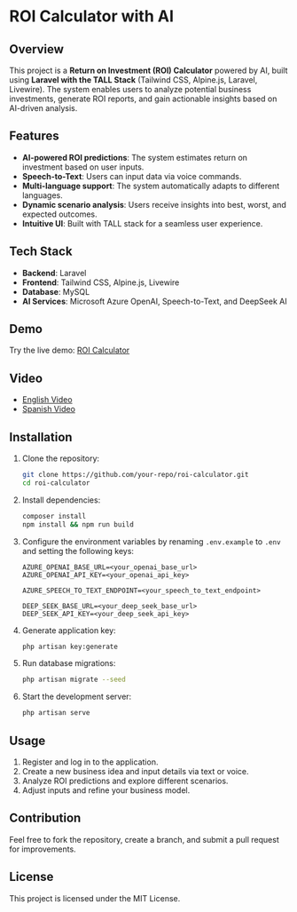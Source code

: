 # ROI Calculator with AI

## Overview
This project is a **Return on Investment (ROI) Calculator** powered by AI, built using **Laravel with the TALL Stack** (Tailwind CSS, Alpine.js, Laravel, Livewire). The system enables users to analyze potential business investments, generate ROI reports, and gain actionable insights based on AI-driven analysis.

## Features
- **AI-powered ROI predictions**: The system estimates return on investment based on user inputs.
- **Speech-to-Text**: Users can input data via voice commands.
- **Multi-language support**: The system automatically adapts to different languages.
- **Dynamic scenario analysis**: Users receive insights into best, worst, and expected outcomes.
- **Intuitive UI**: Built with TALL stack for a seamless user experience.

## Tech Stack
- **Backend**: Laravel
- **Frontend**: Tailwind CSS, Alpine.js, Livewire
- **Database**: MySQL
- **AI Services**: Microsoft Azure OpenAI, Speech-to-Text, and DeepSeek AI

## Demo
Try the live demo: [ROI Calculator](https://roi.wbor.dev/)

## Video
- [English Video](https://youtu.be/xM-PLsbxphk)
- [Spanish Video](https://youtu.be/PbBNQwrHHzo)

## Installation
1. Clone the repository:
   ```bash
   git clone https://github.com/your-repo/roi-calculator.git
   cd roi-calculator
   ```

2. Install dependencies:
   ```bash
   composer install
   npm install && npm run build
   ```

3. Configure the environment variables by renaming `.env.example` to `.env` and setting the following keys:
   ```env
   AZURE_OPENAI_BASE_URL=<your_openai_base_url>
   AZURE_OPENAI_API_KEY=<your_openai_api_key>

   AZURE_SPEECH_TO_TEXT_ENDPOINT=<your_speech_to_text_endpoint>
   
   DEEP_SEEK_BASE_URL=<your_deep_seek_base_url>
   DEEP_SEEK_API_KEY=<your_deep_seek_api_key>
   ```

4. Generate application key:
   ```bash
   php artisan key:generate
   ```

5. Run database migrations:
   ```bash
   php artisan migrate --seed
   ```

6. Start the development server:
   ```bash
   php artisan serve
   ```

## Usage
1. Register and log in to the application.
2. Create a new business idea and input details via text or voice.
3. Analyze ROI predictions and explore different scenarios.
4. Adjust inputs and refine your business model.

## Contribution
Feel free to fork the repository, create a branch, and submit a pull request for improvements.

## License
This project is licensed under the MIT License.
